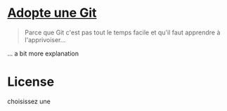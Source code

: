 # [Adopte une Git](http://adopteunegit.fr)

> Parce que Git c'est pas tout le temps facile et qu'il faut apprendre à l'apprivoiser...

... a bit more explanation

# License

choisissez une
